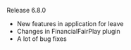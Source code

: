 Release 6.8.0
* New features in application for leave
* Changes in FinancialFairPlay plugin
* A lot of bug fixes

